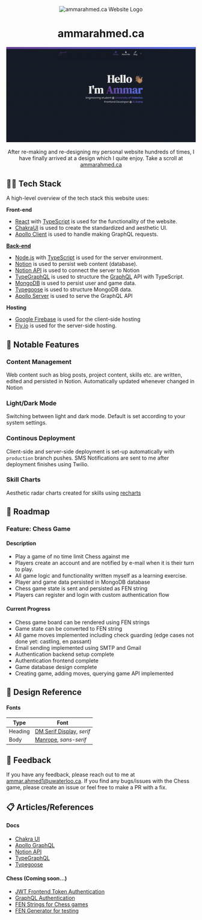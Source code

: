 <p align="center">
    <img width="30"  alt="ammarahmed.ca Website Logo" src="./images/LogoIcon.png?raw=true">
</p>
<h1 align="center">ammarahmed.ca</h1>
<p align="center">
    <img width="1423" alt="ammarahmed.ca landing page" src="./images/HomePageGIF.gif?raw=true">
</p>
<p align="center">After re-making and re-designing my personal website hundreds of times, I have finally arrived at a design which I quite enjoy. Take a scroll at <a href="https://ammarahmed.ca">ammarahmed.ca</a></p>

## 👨‍💻 Tech Stack

A high-level overview of the tech stack this website uses:

**Front-end**

- [React](https://reactjs.org/) with [TypeScript](https://www.typescriptlang.org/) is used for the functionality of the website.
- [ChakraUI](https://chakra-ui.com/) is used to create the standardized and aesthetic UI.
- [Apollo Client](https://www.apollographql.com/docs/react/) is used to handle making GraphQL requests.

**[Back-end](https://github.com/ammar-ahmed22/ammarahmedca-server)**

- [Node.js](https://nodejs.org/en/) with [TypeScript](https://www.typescriptlang.org/) is used for the server environment.
- [Notion](https://www.notion.so/product?fredir=1) is used to persist web content (database).
- [Notion API](https://developers.notion.com/) is used to connect the server to Notion
- [TypeGraphQL](https://typegraphql.com/docs/getting-started.html) is used to structure the [GraphQL](https://graphql.org/) API with TypeScript.
- [MongoDB](https://www.mongodb.com/) is used to persist user and game data.
- [Typegoose](https://typegoose.github.io/typegoose/) is used to structure MongoDB data.
- [Apollo Server](https://www.apollographql.com/docs/apollo-server/) is used to serve the GraphQL API

**Hosting**

- [Google Firebase](https://firebase.google.com/) is used for the client-side hosting
- [Fly.io](https://fly.io/docs/) is used for the server-side hosting.

## 🔧 Notable Features

### Content Management

Web content such as blog posts, project content, skills etc. are written, edited and persisted in Notion. Automatically updated whenever changed in Notion

### Light/Dark Mode

Switching between light and dark mode. Default is set according to your system settings.

### Continous Deployment

Client-side and server-side deployment is set-up automatically with `production` branch pushes. SMS Notifications are sent to me after deployment finishes using Twilio.

### Skill Charts

Aesthetic radar charts created for skills using [recharts](https://recharts.org/en-US)

## 🚧 Roadmap

### Feature: Chess Game

#### Description

- Play a game of no time limit Chess against me
- Players create an account and are notified by e-mail when it is their turn to play.
- All game logic and functionality written myself as a learning exercise.
- Player and game data persisted in MongoDB database
- Chess game state is sent and persisted as FEN string
- Players can register and login with custom authentication flow

#### Current Progress

- Chess game board can be rendered using FEN strings
- Game state can be converted to FEN string
- All game moves implemented including check guarding (edge cases not done yet: castling, en passant)
- Email sending implemented using SMTP and Gmail
- Authentication backend setup complete
- Authentication frontend complete
- Game database design complete
- Creating game, adding moves, querying game API implemented


## 🎨 Design Reference

<!-- #### Colors

| Color             | Hex                                                                |
| ----------------- | ------------------------------------------------------------------ |
| Light Mode Primary | ![#a10010](https://via.placeholder.com/10/a10010?text=+&raw=true) #A10010 |
| Dark Mode Primary | ![#9c414a](https://via.placeholder.com/10/9c414a?text=+&raw=true) #9C414A |
| Dark Color | ![#1a202c](https://via.placeholder.com/10/1a202c?text=+&raw=true) #1A202C |
| Light Color| ![#ffffff](https://via.placeholder.com/10/ffffff?text=+&raw=true) #FFFFFF | -->

#### Fonts

| Type    | Font                                                                            |
| ------- | ------------------------------------------------------------------------------- |
| Heading | [DM Serif Display](https://fonts.google.com/specimen/DM+Serif+Display), _serif_ |
| Body    | [Manrope](https://fonts.google.com/specimen/Manrope), _sans-serif_              |

## 💬 Feedback

If you have any feedback, please reach out to me at ammar.ahmed1@uwaterloo.ca. If you find any bugs/issues with the Chess game, please create an issue or feel free to make a PR with a fix.

## 📋 Articles/References

#### Docs

- [Chakra UI](https://chakra-ui.com/docs/components/overview)
- [Apollo GraphQL](https://www.apollographql.com/docs/)
- [Notion API](https://developers.notion.com/reference/intro)
- [TypeGraphQL](https://typegraphql.com/docs/getting-started.html)
- [Typegoose](https://typegoose.github.io/typegoose/)

#### Chess (Coming soon...)

- [JWT Frontend Token Authentication](https://medium.com/ovrsea/token-authentication-with-react-and-apollo-client-a-detailed-example-a3cc23760e9)
- [GraphQL Authentication](https://www.youtube.com/watch?v=dBuU61ABEDs)
- [FEN Strings for Chess games](https://en.wikipedia.org/wiki/Forsyth%E2%80%93Edwards_Notation)
- [FEN Generator for testing](http://www.netreal.de/Forsyth-Edwards-Notation/index.php)
<!-- - [Google Authentication](https://dev.to/sivaneshs/add-google-login-to-your-react-apps-in-10-mins-4del)
- [Backend Authentication with Google](https://developers.google.com/identity/sign-in/web/backend-auth) -->
